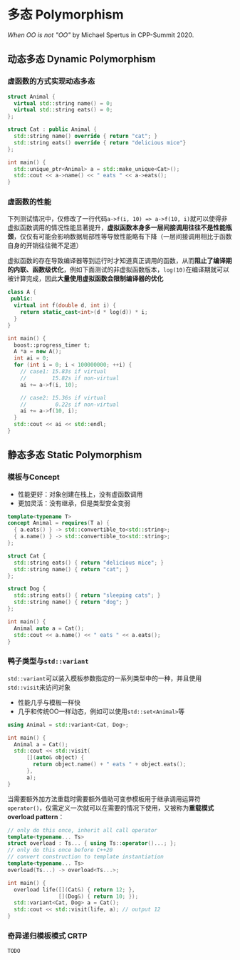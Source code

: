 # 多态 Polymorphism

*When OO is not "OO"* by Michael Spertus in CPP-Summit 2020.

## 动态多态 Dynamic Polymorphism

### 虚函数的方式实现动态多态

```C++
struct Animal {
  virtual std::string name() = 0;
  virtual std::string eats() = 0;
};

struct Cat : public Animal {
  std::string name() override { return "cat"; }
  std::string eats() override { return "delicious mice"}
};

int main() {
  std::unique_ptr<Animal> a = std::make_unique<Cat>();
  std::cout << a->name() << " eats " << a->eats();
}
```

### 虚函数的性能

下列测试情况中，仅修改了一行代码`a->f(i, 10) => a->f(10, i)`就可以使得非虚拟函数调用的情况性能显著提升，**虚拟函数本身多一层间接调用往往不是性能瓶颈**，仅仅有可能会影响数据局部性等导致性能略有下降（一层间接调用相比于函数自身的开销往往微不足道）

虚拟函数的存在导致编译器等到运行时才知道真正调用的函数，从而**阻止了编译期的内联、函数级优化**，例如下面测试的非虚拟函数版本，`log(10)`在编译期就可以被计算完成，因此**大量使用虚拟函数会限制编译器的优化**

```c++
class A {
 public:
  virtual int f(double d, int i) {
    return static_cast<int>(d * log(d)) * i;
  }
}

int main() {
  boost::progress_timer t;
  A *a = new A();
  int ai = 0;
  for (int i = 0; i < 100000000; ++i) {
    // case1: 15.83s if virtual
    //        15.82s if non-virtual
    ai += a->f(i, 10);

    // case2: 15.36s if virtual
    //         0.22s if non-virtual
    ai += a->f(10, i);
  }
  std::cout << ai << std::endl;
}
```

## 静态多态 Static Polymorphism

### 模板与Concept

- 性能更好：对象创建在栈上，没有虚函数调用
- 更加灵活：没有继承，但是类型安全变弱

```C++
template<typename T>
concept Animal = requires(T a) {
  { a.eats() } -> std::convertible_to<std::string>;
  { a.name() } -> std::convertible_to<std::string>;
};

struct Cat {
  std::string eats() { return "delicious mice"; }
  std::string name() { return "cat"; }
};

struct Dog {
  std::string eats() { return "sleeping cats"; }
  std::string name() { return "dog"; }
};

int main() {
  Animal auto a = Cat();
  std::cout << a.name() << " eats " << a.eats();
}
```

### 鸭子类型与`std::variant`

`std::variant`可以装入模板参数指定的一系列类型中的一种，并且使用`std::visit`来访问对象

- 性能几乎与模板一样快
- 几乎和传统OO一样动态，例如可以使用`std::set<Animal>`等

```C++
using Animal = std::variant<Cat, Dog>;

int main() {
  Animal a = Cat();
  std::cout << std::visit(
      [](auto& object) {
        return object.name() + " eats " + object.eats();
      },
      a);
}
```

当需要额外加方法重载时需要额外借助可变参模板用于继承调用运算符`operator()`，仅需定义一次就可以在需要的情况下使用，又被称为**重载模式overload pattern**：

```C++
// only do this once, inherit all call operator
template<typename... Ts>
struct overload : Ts... { using Ts::operator()...; };
// only do this once before C++20
// convert construction to template instantiation
template<typename... Ts>
overload(Ts...) -> overload<Ts...>;

int main() {
  overload life([](Cat&) { return 12; },
                [](Dog&) { return 10; });
  std::variant<Cat, Dog> a = Cat();
  std::cout << std::visit(life, a); // output 12
}
```

### 奇异递归模板模式 CRTP

`TODO`
